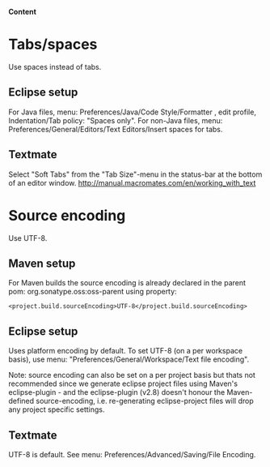 **Content**



# Tabs/spaces #
Use spaces instead of tabs.

## Eclipse setup ##
For Java files, menu: Preferences/Java/Code Style/Formatter , edit profile, Indentation/Tab policy: "Spaces only".
For non-Java files, menu: Preferences/General/Editors/Text Editors/Insert spaces for tabs.

## Textmate ##
Select "Soft Tabs" from the "Tab Size"-menu in the status-bar at the bottom of an editor window.
http://manual.macromates.com/en/working_with_text


# Source encoding #
Use UTF-8.
## Maven setup ##
For Maven builds the source encoding is already declared in the parent pom: org.sonatype.oss:oss-parent
using property:
```
<project.build.sourceEncoding>UTF-8</project.build.sourceEncoding>
```

## Eclipse setup ##
Uses platform encoding by default.
To set UTF-8 (on a per workspace basis), use menu: "Preferences/General/Workspace/Text file encoding".

Note: source encoding can also be set on a per project basis but thats not recommended since we generate eclipse project files using Maven's eclipse-plugin - and the eclipse-plugin (v2.8) doesn't honour the Maven-defined source-encoding, i.e. re-generating eclipse-project files will drop any project specific settings.

## Textmate ##
UTF-8 is default. See menu: Preferences/Advanced/Saving/File Encoding.